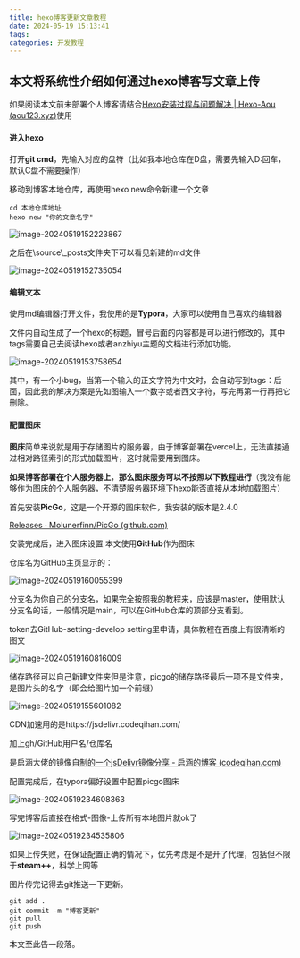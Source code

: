 ```yaml
---
title: hexo博客更新文章教程
date: 2024-05-19 15:13:41
tags: 
categories: 开发教程
---
```


## 本文将系统性介绍如何通过hexo博客写文章上传

如果阅读本文前未部署个人博客请结合[Hexo安装过程与问题解决 | Hexo-Aou (aou123.xyz)](https://blog.aou123.xyz/2024/04/25/Hexo安装过程与问题解决/)使用



#### 进入hexo

打开**git cmd**，先输入对应的盘符（比如我本地仓库在D盘，需要先输入D:回车，默认C盘不需要操作）

移动到博客本地仓库，再使用hexo new命令新建一个文章

```shell
cd 本地仓库地址
hexo new "你的文章名字"
```



![image-20240519152223867](https://jsdelivr.codeqihan.com/gh/Aaaou/Blog-hexo/source/_posts/imgs/imgimage-20240519152223867.png)

之后在\source\\_posts文件夹下可以看见新建的md文件

![image-20240519152735054](https://jsdelivr.codeqihan.com/gh/Aaaou/Blog-hexo/source/_posts/imgs/imgimage-20240519152735054.png)



#### 编辑文本

使用md编辑器打开文件，我使用的是**Typora**，大家可以使用自己喜欢的编辑器

文件内自动生成了一个hexo的标题，冒号后面的内容都是可以进行修改的，其中tags需要自己去阅读hexo或者anzhiyu主题的文档进行添加功能。

![image-20240519153758654](https://jsdelivr.codeqihan.com/gh/Aaaou/Blog-hexo/source/_posts/imgs/imgimage-20240519153758654.png)

其中，有一个小bug，当第一个输入的正文字符为中文时，会自动写到tags：后面，因此我的解决方案是先如图输入一个数字或者西文字符，写完再第一行再把它删除。



#### 配置图床

**图床**简单来说就是用于存储图片的服务器，由于博客部署在vercel上，无法直接通过相对路径索引的形式加载图片，这时就需要用到图床。

**如果博客部署在个人服务器上**，**那么图床服务可以不按照以下教程进行**（我没有能够作为图床的个人服务器，不清楚服务器环境下hexo能否直接从本地加载图片）



首先安装**PicGo**，这是一个开源的图床软件，我安装的版本是2.4.0

[Releases · Molunerfinn/PicGo (github.com)](https://github.com/Molunerfinn/PicGo/releases)

安装完成后，进入图床设置 本文使用**GitHub**作为图床

仓库名为GitHub主页显示的：

![image-20240519160055399](https://jsdelivr.codeqihan.com/gh/Aaaou/Blog-hexo/source/_posts/imgs/imgimage-20240519160055399.png)

分支名为你自己的分支名，如果完全按照我的教程来，应该是master，使用默认分支名的话，一般情况是main，可以在GitHub仓库的顶部分支看到。

token去GitHub-setting-develop setting里申请，具体教程在百度上有很清晰的图文

![image-20240519160816009](https://jsdelivr.codeqihan.com/gh/Aaaou/Blog-hexo/source/_posts/imgs/imgimage-20240519160816009.png)

储存路径可以自己新建文件夹但是注意，picgo的储存路径最后一项不是文件夹，是图片头的名字（即会给图片加一个前缀）

![image-20240519155601082](https://jsdelivr.codeqihan.com/gh/Aaaou/Blog-hexo/source/_posts/imgs/imgimage-20240519155601082.png)

CDN加速用的是https://jsdelivr.codeqihan.com/

加上gh/GitHub用户名/仓库名

是启涵大佬的镜像[自制的一个jsDelivr镜像分享 - 启涵的博客 (codeqihan.com)](https://www.codeqihan.com/post/zi-zhi-de-yi-ge-jsdelivr-jing-xiang-fen-xiang/)



配置完成后，在typora偏好设置中配置picgo图床

![image-20240519234608363](https://jsdelivr.codeqihan.com/gh/Aaaou/Blog-hexo/source/_posts/imgs/imgimage-20240519234608363.png)

写完博客后直接在格式-图像-上传所有本地图片就ok了

![image-20240519234535806](https://jsdelivr.codeqihan.com/gh/Aaaou/Blog-hexo/source/_posts/imgs/imgimage-20240519234535806.png)

如果上传失败，在保证配置正确的情况下，优先考虑是不是开了代理，包括但不限于**steam++**，科学上网等

图片传完记得去git推送一下更新。

```shell
git add .
git commit -m "博客更新"
git pull
git push
```



本文至此告一段落。
